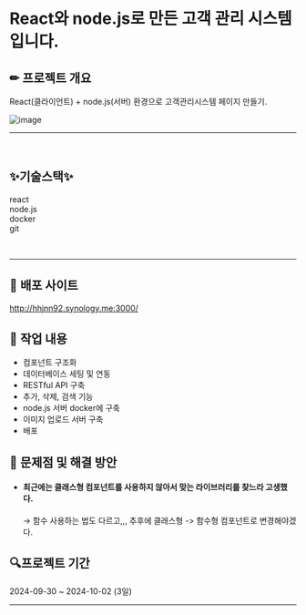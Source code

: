 # React와 node.js로 만든 고객 관리 시스템 입니다.

## ✏ 프로젝트 개요
React(클라이언트) + node.js(서버) 환경으로 고객관리시스템 페이지 만들기.

![image](https://github.com/user-attachments/assets/0759eba2-bc2b-4155-9520-4cae72ceeb67)

<hr><br>

## ✨기술스택✨
react <br>
node.js <br>
docker <br>
git <br>

<br>
<hr>

## 🔎 배포 사이트
http://hhjnn92.synology.me:3000/

## 💾  작업 내용
- 컴포넌트 구조화
- 데이터베이스 세팅 및 연동
- RESTful API 구축
- 추가, 삭제, 검색 기능
- node.js 서버 docker에 구축
- 이미지 업로드 서버 구축
- 배포

## 🔎 문제점 및 해결 방안
- #### 최근에는 클래스형 컴포넌트를 사용하지 않아서 맞는 라이브러리를 찾느라 고생했다.
  → 함수 사용하는 법도 다르고,,, 추후에 클래스형 -> 함수형 컴포넌트로 변경해야겠다.

##  🔍프로젝트 기간
2024-09-30 ~ 2024-10-02 (3일)
<hr>
<br><br><br>
